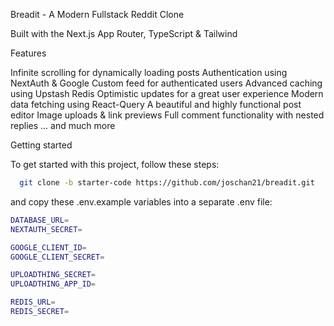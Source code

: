 


Breadit - A Modern Fullstack Reddit Clone

Built with the Next.js App Router, TypeScript & Tailwind


Features

Infinite scrolling for dynamically loading posts
Authentication using NextAuth & Google
Custom feed for authenticated users
Advanced caching using Upstash Redis
Optimistic updates for a great user experience
Modern data fetching using React-Query
A beautiful and highly functional post editor
Image uploads & link previews
Full comment functionality with nested replies
... and much more

Getting started

To get started with this project, follow these steps:

```bash
  git clone -b starter-code https://github.com/joschan21/breadit.git
```

and copy these .env.example variables into a separate .env file:

```bash
DATABASE_URL=
NEXTAUTH_SECRET=

GOOGLE_CLIENT_ID=
GOOGLE_CLIENT_SECRET=

UPLOADTHING_SECRET=
UPLOADTHING_APP_ID=

REDIS_URL=
REDIS_SECRET=
```

